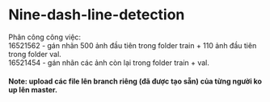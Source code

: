 # Nine-dash-line-detection

Phân công công việc:  
16521562 - gán nhãn 500 ảnh đầu tiên trong folder train + 110 ảnh đầu tiên trong folder val.  
16521454 - gán nhãn các ảnh còn lại trong folder train + val.  

#### Note: upload các file lên branch riêng (đã được tạo sẵn) của từng người ko up lên master.
